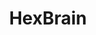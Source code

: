 ---
facebook: http://facebook.com/hexbrain
logohandle: hexbrain
sort: hexbrain
title: HexBrain
twitter: https://x.com/hexbrain
website: https://hexbrain.com/
---